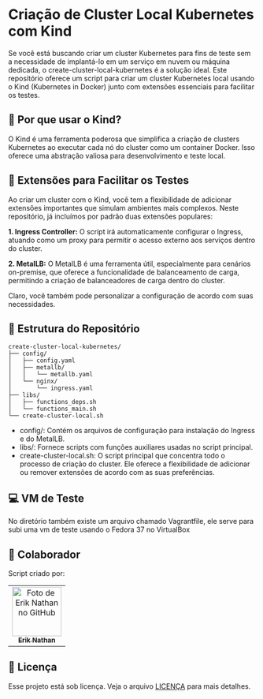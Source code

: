 # Criação de Cluster Local Kubernetes com Kind
Se você está buscando criar um cluster Kubernetes para fins de teste sem a necessidade de implantá-lo em um serviço em nuvem ou máquina dedicada, o create-cluster-local-kubernetes é a solução ideal. Este repositório oferece um script para criar um cluster Kubernetes local usando o Kind (Kubernetes in Docker) junto com extensões essenciais para facilitar os testes.

## 📌 Por que usar o Kind?
O Kind é uma ferramenta poderosa que simplifica a criação de clusters Kubernetes ao executar cada nó do cluster como um container Docker. Isso oferece uma abstração valiosa para desenvolvimento e teste local.

## 🔎 Extensões para Facilitar os Testes
Ao criar um cluster com o Kind, você tem a flexibilidade de adicionar extensões importantes que simulam ambientes mais complexos. Neste repositório, já incluímos por padrão duas extensões populares:

**1. Ingress Controller:** O script irá automaticamente configurar o Ingress, atuando como um proxy para permitir o acesso externo aos serviços dentro do cluster.

**2. MetalLB:** O MetalLB é uma ferramenta útil, especialmente para cenários on-premise, que oferece a funcionalidade de balanceamento de carga, permitindo a criação de balanceadores de carga dentro do cluster.

Claro, você também pode personalizar a configuração de acordo com suas necessidades.

## 📁 Estrutura do Repositório
```
create-cluster-local-kubernetes/
├── config/
│   ├── config.yaml
│   ├── metallb/
│   │   └── metallb.yaml
│   └── nginx/
│       └── ingress.yaml
├── libs/
│   ├── functions_deps.sh
│   └── functions_main.sh
└── create-cluster-local.sh
```
- config/: Contém os arquivos de configuração para instalação do Ingress e do MetalLB.
- libs/: Fornece scripts com funções auxiliares usadas no script principal.
- create-cluster-local.sh: O script principal que concentra todo o processo de criação do cluster. Ele oferece a flexibilidade de adicionar ou remover extensões de acordo com as suas preferências.

## 💻 VM de Teste
No diretório também existe um arquivo chamado Vagrantfile, ele serve para subi uma vm de teste usando o Fedora 37 no VirtualBox

## 🤝 Colaborador

Script criado por:

<table>
  <tr>
    <td align="center">
      <a href="#">
        <img src="https://avatars.githubusercontent.com/u/77215294?v=4" width="100px;"alt="Foto de Erik Nathan no GitHub"/><br>
        <sub>
          <b>Erik Nathan</b>
        </sub>
      </a>
    </td>
  </tr>
</table>

## 📝 Licença

Esse projeto está sob licença. Veja o arquivo [LICENÇA](LICENSE.md) para mais detalhes.